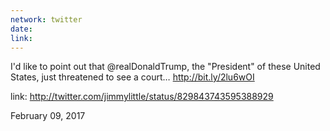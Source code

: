 ```yaml
---
network: twitter
date:
link:
---
```

I'd like to point out that @realDonaldTrump, the "President" of these United States, just threatened to see a court… http://bit.ly/2lu6wOI 

link: http://twitter.com/jimmylittle/status/829843743595388929 

February 09, 2017